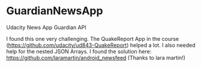 # GuardianNewsApp
Udacity News App Guardian API

I found this one very challenging.
The QuakeReport App in the course (https://github.com/udacity/ud843-QuakeReport) helped a lot.
I also needed help for the nested JSON Arrays. I found the solution here: https://github.com/laramartin/android_newsfeed (Thanks to lara martin!)
